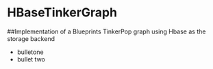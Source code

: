 # HBaseTinkerGraph
##Implementation of a Blueprints TinkerPop graph using Hbase as the storage backend
- bulletone
- bullet two

